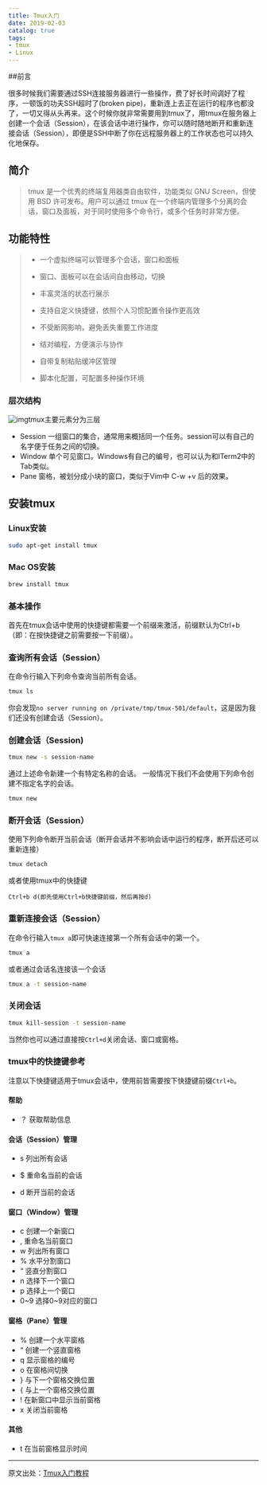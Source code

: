 ```yaml
---
title: Tmux入门
date: 2019-02-03
catalog: true
tags:
- tmux
- Linux
---
```


##前言

很多时候我们需要通过SSH连接服务器进行一些操作，费了好长时间调好了程序，一顿饭的功夫SSH超时了(broken pipe)，重新连上去正在运行的程序也都没了，一切又得从头再来。这个时候你就非常需要用到tmux了，用tmux在服务器上创建一个会话（Session），在该会话中进行操作，你可以随时随地断开和重新连接会话（Session），即便是SSH中断了你在远程服务器上的工作状态也可以持久化地保存。

## 简介

>tmux 是一个优秀的终端复用器类自由软件，功能类似 GNU Screen，但使用 BSD 许可发布。用户可以通过 tmux 在一个终端内管理多个分离的会话，窗口及面板，对于同时使用多个命令行，或多个任务时非常方便。

## 功能特性

>- 一个虚拟终端可以管理多个会话，窗口和面板
>
>- 窗口、面板可以在会话间自由移动，切换
>
>- 丰富灵活的状态行展示
>
>- 支持自定义快捷键，依照个人习惯配置令操作更高效
>
>- 不受断网影响，避免丢失重要工作进度
>
>- 结对编程，方便演示与协作
>
>- 自带复制粘贴缓冲区管理
>
>- 脚本化配置，可配置多种操作环境
>
### 层次结构

![img](https://woodenrobot.me/images/tmux%E5%85%A5%E9%97%A8%E6%8C%87%E5%8D%97tmux1.png)tmux主要元素分为三层
- Session 一组窗口的集合，通常用来概括同一个任务。session可以有自己的名字便于任务之间的切换。
- Window 单个可见窗口。Windows有自己的编号，也可以认为和ITerm2中的Tab类似。
- Pane 窗格，被划分成小块的窗口，类似于Vim中 C-w +v 后的效果。

## 安装tmux

### Linux安装

```bash
sudo apt-get install tmux
```

### Mac OS安装

```bash
brew install tmux
```

### 基本操作

首先在tmux会话中使用的快捷键都需要一个前缀来激活，前缀默认为Ctrl+b（即：在按快捷键之前需要按一下前缀）。

### 查询所有会话（Session）

在命令行输入下列命令查询当前所有会话。

```bash
tmux ls
```

你会发现`no server running on /private/tmp/tmux-501/default`，这是因为我们还没有创建会话（Session）。

### 创建会话（Session)

```bash
tmux new -s session-name
```

通过上述命令新建一个有特定名称的会话。
一般情况下我们不会使用下列命令创建不指定名字的会话。

```bash
tmux new
```

### 断开会话（Session）

使用下列命令断开当前会话（断开会话并不影响会话中运行的程序，断开后还可以重新连接）

```bash
tmux detach
```

或者使用tmux中的快捷键

```
Ctrl+b d(即先使用Ctrl+b快捷键前缀，然后再按d)
```

### 重新连接会话（Session）

在命令行输入`tmux a`即可快速连接第一个所有会话中的第一个。

```bash
tmux a
```

或者通过会话名连接该一个会话

```bash
tmux a -t session-name
```

### 关闭会话

```bash
tmux kill-session -t session-name
```

当然你也可以通过直接按`Ctrl+d`关闭会话、窗口或窗格。

### tmux中的快捷键参考

注意以下快捷键适用于tmux会话中，使用前皆需要按下快捷键前缀`Ctrl+b`。

#### 帮助

- ？ 获取帮助信息  

#### 会话（Session）管理

- s 列出所有会话

- $ 重命名当前的会话

- d 断开当前的会话

#### 窗口（Window）管理

- c 创建一个新窗口
- , 重命名当前窗口
- w 列出所有窗口
- % 水平分割窗口
- “ 竖直分割窗口
- n 选择下一个窗口
- p 选择上一个窗口
- 0~9 选择0~9对应的窗口
#### 窗格（Pane）管理

- % 创建一个水平窗格
- “ 创建一个竖直窗格
- q 显示窗格的编号
- o 在窗格间切换
- } 与下一个窗格交换位置
- { 与上一个窗格交换位置
- ! 在新窗口中显示当前窗格
- x 关闭当前窗格
#### 其他
- t 在当前窗格显示时间

---

原文出处：[Tmux入门教程](https://woodenrobot.me/2017/07/16/tmux%E5%85%A5%E9%97%A8%E6%8C%87%E5%8D%97/)

